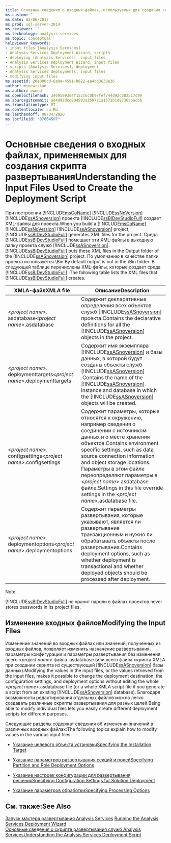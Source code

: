 ```yaml
---
title: Основные сведения о входных файлах, используемых для создания скрипта развертывания | Документация Майкрософт
ms.custom: ''
ms.date: 03/06/2017
ms.prod: sql-server-2014
ms.reviewer: ''
ms.technology: analysis-services
ms.topic: conceptual
helpviewer_keywords:
- input files [Analysis Services]
- Analysis Services Deployment Wizard, scripts
- deploying [Analysis Services], input files
- Analysis Services Deployment Wizard, input files
- scripts [Analysis Services], deployment
- Analysis Services deployments, input files
- modifying input files
ms.assetid: 20e080cd-6a0e-4591-b022-ea4cd3638e36
author: minewiskan
ms.author: owend
ms.openlocfilehash: 34695993d4f153c6c0b97fef744d92c682517c99
ms.sourcegitcommit: ad4d92dce894592a259721a1571b1d8736abacdb
ms.translationtype: MT
ms.contentlocale: ru-RU
ms.lasthandoff: 08/04/2020
ms.locfileid: "87664597"
---
```

# <a name="understanding-the-input-files-used-to-create-the-deployment-script"></a><span data-ttu-id="dd41d-102">Основные сведения о входных файлах, применяемых для создания скрипта развертывания</span><span class="sxs-lookup"><span data-stu-id="dd41d-102">Understanding the Input Files Used to Create the Deployment Script</span></span>
  <span data-ttu-id="dd41d-103">При построении [!INCLUDE[msCoName](../../includes/msconame-md.md)] [!INCLUDE[ssNoVersion](../../includes/ssnoversion-md.md)] [!INCLUDE[ssASnoversion](../../includes/ssasnoversion-md.md)] проекта [!INCLUDE[ssBIDevStudioFull](../../includes/ssbidevstudiofull-md.md)] создает XML-файлы для проекта.</span><span class="sxs-lookup"><span data-stu-id="dd41d-103">When you build a [!INCLUDE[msCoName](../../includes/msconame-md.md)] [!INCLUDE[ssNoVersion](../../includes/ssnoversion-md.md)] [!INCLUDE[ssASnoversion](../../includes/ssasnoversion-md.md)] project, [!INCLUDE[ssBIDevStudioFull](../../includes/ssbidevstudiofull-md.md)] generates XML files for the project.</span></span> <span data-ttu-id="dd41d-104">Среда [!INCLUDE[ssBIDevStudioFull](../../includes/ssbidevstudiofull-md.md)] помещает эти XML-файлы в выходную папку проекта служб [!INCLUDE[ssASnoversion](../../includes/ssasnoversion-md.md)].</span><span class="sxs-lookup"><span data-stu-id="dd41d-104">[!INCLUDE[ssBIDevStudioFull](../../includes/ssbidevstudiofull-md.md)] puts these XML files in the Output folder of the [!INCLUDE[ssASnoversion](../../includes/ssasnoversion-md.md)] project.</span></span> <span data-ttu-id="dd41d-105">По умолчанию в качестве папки проекта используется \Bin.</span><span class="sxs-lookup"><span data-stu-id="dd41d-105">By default output is out in the \Bin folder.</span></span> <span data-ttu-id="dd41d-106">В следующей таблице перечислены XML-файлы, которые создает среда [!INCLUDE[ssBIDevStudioFull](../../includes/ssbidevstudiofull-md.md)] .</span><span class="sxs-lookup"><span data-stu-id="dd41d-106">The following table lists the XML files that [!INCLUDE[ssBIDevStudioFull](../../includes/ssbidevstudiofull-md.md)] creates.</span></span>  
  
|<span data-ttu-id="dd41d-107">XMLA-файл</span><span class="sxs-lookup"><span data-stu-id="dd41d-107">XMLA file</span></span>|<span data-ttu-id="dd41d-108">Описание</span><span class="sxs-lookup"><span data-stu-id="dd41d-108">Description</span></span>|  
|---------------|-----------------|  
|<span data-ttu-id="dd41d-109">\<*project name*>. asdatabase</span><span class="sxs-lookup"><span data-stu-id="dd41d-109">\<*project name*>.asdatabase</span></span>|<span data-ttu-id="dd41d-110">Содержит декларативные определения всех объектов служб [!INCLUDE[ssASnoversion](../../includes/ssasnoversion-md.md)] проекта.</span><span class="sxs-lookup"><span data-stu-id="dd41d-110">Contains the declarative definitions for all the [!INCLUDE[ssASnoversion](../../includes/ssasnoversion-md.md)] objects in the project.</span></span>|  
|<span data-ttu-id="dd41d-111">\<*project name*>. deploymenttargets</span><span class="sxs-lookup"><span data-stu-id="dd41d-111">\<*project name*>.deploymenttargets</span></span>|<span data-ttu-id="dd41d-112">Содержит имя экземпляра [!INCLUDE[ssASnoversion](../../includes/ssasnoversion-md.md)] и базы данных, в которой будут созданы объекты служб [!INCLUDE[ssASnoversion](../../includes/ssasnoversion-md.md)] .</span><span class="sxs-lookup"><span data-stu-id="dd41d-112">Contains the name of the [!INCLUDE[ssASnoversion](../../includes/ssasnoversion-md.md)] instance and database in which the [!INCLUDE[ssASnoversion](../../includes/ssasnoversion-md.md)] objects will be created.</span></span>|  
|<span data-ttu-id="dd41d-113">\<*project name*>. configsettings</span><span class="sxs-lookup"><span data-stu-id="dd41d-113">\<*project name*>.configsettings</span></span>|<span data-ttu-id="dd41d-114">Содержит параметры, которые относятся к окружению, например сведения о соединении с источником данных и о месте хранения объектов.</span><span class="sxs-lookup"><span data-stu-id="dd41d-114">Contains environment specific settings, such as data source connection information and object storage locations.</span></span> <span data-ttu-id="dd41d-115">Параметры в этом файле переопределяют параметры в \<*project name*> asdatabase файле.</span><span class="sxs-lookup"><span data-stu-id="dd41d-115">Settings in this file override settings in the \<*project name*>.asdatabase file.</span></span>|  
|<span data-ttu-id="dd41d-116">\<*project name*>. deploymentoptions</span><span class="sxs-lookup"><span data-stu-id="dd41d-116">\<*project name*>.deploymentoptions</span></span>|<span data-ttu-id="dd41d-117">Содержит параметры развертывания, которые указывают, является ли развертывание транзакционным и нужно ли обрабатывать объекты после развертывания.</span><span class="sxs-lookup"><span data-stu-id="dd41d-117">Contains deployment options, such as whether deployment is transactional and whether deployed objects should be processed after deployment.</span></span>|  
  
> [!NOTE]  
>  [!INCLUDE[ssBIDevStudioFull](../../includes/ssbidevstudiofull-md.md)] <span data-ttu-id="dd41d-118">не хранит пароли в файлах проектов.</span><span class="sxs-lookup"><span data-stu-id="dd41d-118">never stores passwords in its project files.</span></span>  
  
## <a name="modifying-the-input-files"></a><span data-ttu-id="dd41d-119">Изменение входных файлов</span><span class="sxs-lookup"><span data-stu-id="dd41d-119">Modifying the Input Files</span></span>  
 <span data-ttu-id="dd41d-120">Изменение значений во входных файлах или значений, полученных из входных файлов, позволяет изменить назначение развертывания, параметры конфигурации и параметры развертывания без изменения всего \<*project name*> файла. asdatabase (или всего файла скрипта XMLA при создании скрипта из существующей [!INCLUDE[ssASnoversion](../../includes/ssasnoversion-md.md)] базы данных).</span><span class="sxs-lookup"><span data-stu-id="dd41d-120">Modifying the values in the input files, or the values retrieved from the input files, makes it possible to change the deployment destination, the configuration settings, and deployment options without editing the whole \<*project name*>.asdatabase file (or a whole XMLA script file if you generate a script from an existing [!INCLUDE[ssASnoversion](../../includes/ssasnoversion-md.md)] database).</span></span> <span data-ttu-id="dd41d-121">Благодаря возможности редактирования отдельных файлов можно легко создавать различные скрипты развертывания для разных целей.</span><span class="sxs-lookup"><span data-stu-id="dd41d-121">Being able to modify individual files lets you easily create different deployment scripts for different purposes.</span></span>  
  
 <span data-ttu-id="dd41d-122">Следующие разделы содержат сведения об изменении значений в различных входных файлах:</span><span class="sxs-lookup"><span data-stu-id="dd41d-122">The following topics explain how to modify values in the various input files:</span></span>  
  
-   [<span data-ttu-id="dd41d-123">Указание целевого объекта установки</span><span class="sxs-lookup"><span data-stu-id="dd41d-123">Specifying the Installation Target</span></span>](deployment-script-files-specifying-the-installation-target.md)  
  
-   [<span data-ttu-id="dd41d-124">Указание параметров развертывания секций и ролей</span><span class="sxs-lookup"><span data-stu-id="dd41d-124">Specifying Partition and Role Deployment Options</span></span>](deployment-script-files-partition-and-role-deployment-options.md)  
  
-   [<span data-ttu-id="dd41d-125">Указание настроек конфигурации для развертывания решения</span><span class="sxs-lookup"><span data-stu-id="dd41d-125">Specifying Configuration Settings for Solution Deployment</span></span>](deployment-script-files-solution-deployment-config-settings.md)  
  
-   [<span data-ttu-id="dd41d-126">Указание параметров обработки</span><span class="sxs-lookup"><span data-stu-id="dd41d-126">Specifying Processing Options</span></span>](deployment-script-files-specifying-processing-options.md)  
  
## <a name="see-also"></a><span data-ttu-id="dd41d-127">См. также:</span><span class="sxs-lookup"><span data-stu-id="dd41d-127">See Also</span></span>  
 <span data-ttu-id="dd41d-128">[Запуск мастера развертывания Analysis Services](running-the-analysis-services-deployment-wizard.md) </span><span class="sxs-lookup"><span data-stu-id="dd41d-128">[Running the Analysis Services Deployment Wizard](running-the-analysis-services-deployment-wizard.md) </span></span>  
 [<span data-ttu-id="dd41d-129">Основные сведения о скрипте развертывания служб Analysis Services</span><span class="sxs-lookup"><span data-stu-id="dd41d-129">Understanding the Analysis Services Deployment Script</span></span>](understanding-the-analysis-services-deployment-script.md)  
  
  
